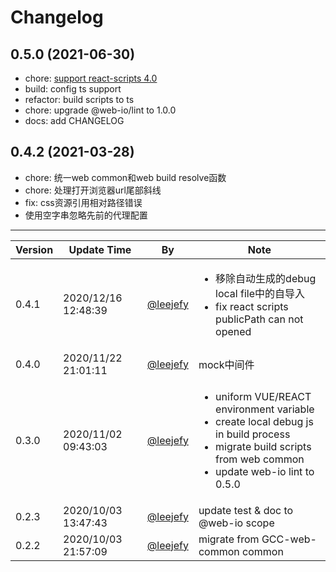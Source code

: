 # Changelog

## 0.5.0 (2021-06-30)

* chore: [support react-scripts 4.0](https://gitee.com/phoenix-tech/web-build/issues/I25JFH)
* build: config ts support
* refactor: build scripts to ts
* chore: upgrade @web-io/lint to 1.0.0
* docs: add CHANGELOG

## 0.4.2 (2021-03-28)

* chore: 统一web common和web build resolve函数
* chore: 处理打开浏览器url尾部斜线
* fix: css资源引用相对路径错误
* 使用空字串忽略先前的代理配置

<hr/>

| Version | Update Time | By | Note |
| ---- | ----- | ---- | ---- |
| 0.4.1 | 2020/12/16 12:48:39 | [@leejefy](https://gitee.com/leejefy) | <ul><li>移除自动生成的debug local file中的自导入</li><li>fix react scripts publicPath can not opened</li></ul> |
| 0.4.0 | 2020/11/22 21:01:11 | [@leejefy](https://gitee.com/leejefy) | mock中间件 |
| 0.3.0 | 2020/11/02 09:43:03 | [@leejefy](https://gitee.com/leejefy) | <ul><li>uniform VUE/REACT environment variable</li><li>create local debug js in build process</li><li>migrate build scripts from web common</li><li>update web-io lint to 0.5.0</li></ul> |
| 0.2.3 | 2020/10/03 13:47:43 | [@leejefy](https://gitee.com/leejefy) | update test & doc to @web-io scope |
| 0.2.2 | 2020/10/03 21:57:09 | [@leejefy](https://gitee.com/leejefy) | migrate from GCC-web-common common |